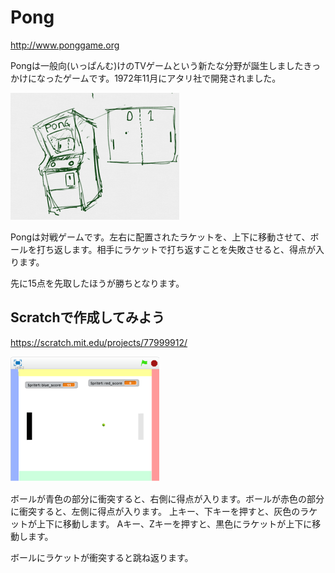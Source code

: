 # Pong
http://www.ponggame.org

Pongは一般向(いっぱんむ)けのTVゲームという新たな分野が誕生しましたきっかけになったゲームです。1972年11月にアタリ社で開発されました。


![](about.png)

Pongは対戦ゲームです。左右に配置されたラケットを、上下に移動させて、ボールを打ち返します。相手にラケットで打ち返すことを失敗させると、得点が入ります。

先に15点を先取したほうが勝ちとなります。



## Scratchで作成してみよう

https://scratch.mit.edu/projects/77999912/

![](about_scratch_002a.png)

ボールが青色の部分に衝突すると、右側に得点が入ります。ボールが赤色の部分に衝突すると、左側に得点が入ります。
上キー、下キーを押すと、灰色のラケットが上下に移動します。
Aキー、Zキーを押すと、黒色にラケットが上下に移動します。

ボールにラケットが衝突すると跳ね返ります。



